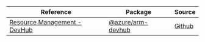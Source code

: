 | Reference | Package | Source |
|---|---|---|
|[Resource Management - DevHub](arm-devhub-readme.md)|[@azure/arm-devhub](https://www.npmjs.com/package/@azure/arm-devhub)|[Github](https://github.com/Azure/azure-sdk-for-js/blob/main/sdk/devhub/arm-devhub)|
